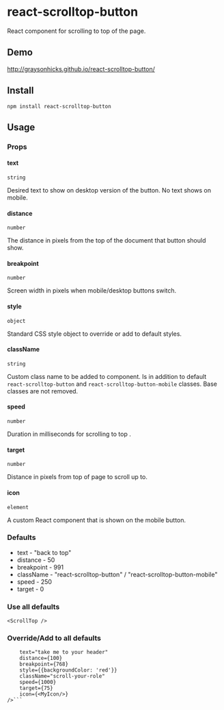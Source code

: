 # react-scrolltop-button

React component for scrolling to top of the page.

## Demo

http://graysonhicks.github.io/react-scrolltop-button/

## Install

`npm install react-scrolltop-button`

## Usage

### Props

#### text

`string`

Desired text to show on desktop version of the button. No text shows on mobile.

#### distance

`number`

The distance in pixels from the top of the document that button should show.

#### breakpoint

`number`

Screen width in pixels when mobile/desktop buttons switch.

#### style

`object`

Standard CSS style object to override or add to default styles.

#### className

`string`

Custom class name to be added to component. Is in addition to default `react-scrolltop-button` and `react-scrolltop-button-mobile` classes. Base classes are not removed.

#### speed

`number`

Duration in milliseconds for scrolling to top .

#### target

`number`

Distance in pixels from top of page to scroll up to.

#### icon

`element`

A custom React component that is shown on the mobile button.

### Defaults

* text - "back to top"
* distance - 50
* breakpoint - 991
* className - "react-scrolltop-button" / "react-scrolltop-button-mobile"
* speed - 250
* target - 0

### Use all defaults

`<ScrollTop />`

### Override/Add to all defaults

````<ScrollTop
    text="take me to your header"
    distance={100}
    breakpoint={768}
    style={{backgroundColor: 'red'}}
    className="scroll-your-role"
    speed={1000}
    target={75}
    icon={<MyIcon/>}
/>```
````
